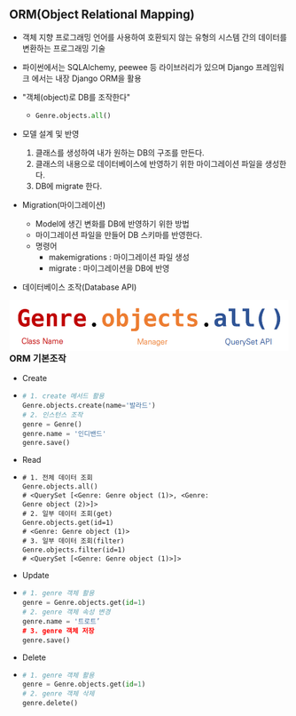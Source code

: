 ## ORM(Object Relational Mapping)

* 객체 지향 프로그래밍 언어를 사용하여 호환되지 않는 유형의 시스템 간의 데이터를 변환하는 프로그래밍 기술

* 파이썬에서는 SQLAlchemy, peewee 등 라이브러리가 있으며 Django 프레임워크 에서는 내장 Django ORM을 활용

* "객체(object)로 DB를 조작한다"

  * ```python
    Genre.objects.all()
    ```

* 모델 설계 및 반영

  1. 클래스를 생성하여 내가 원하는 DB의 구조를 만든다.
  2. 클래스의 내용으로 데이터베이스에 반영하기 위한 마이그레이션 파일을 생성한다.
  3. DB에 migrate 한다.

* Migration(마이그레이션)

  * Model에 생긴 변화를 DB에 반영하기 위한 방법
  * 마이그레이션 파일을 만들어 DB 스키마를 반영한다. 
  * 명령어
    * makemigrations : 마이그레이션 파일 생성
    * migrate : 마이그레이션을 DB에 반영

* 데이터베이스 조작(Database API)

<img src="DB_day7.assets/image-20220824150758487.png" alt="image-20220824150758487" style="zoom:67%;" align = "left"/>

### ORM 기본조작

* Create

* ```python
  # 1. create 메서드 활용
  Genre.objects.create(name='발라드')
  # 2. 인스턴스 조작
  genre = Genre()
  genre.name = '인디밴드'
  genre.save()
  ```

* Read

* ```
  # 1. 전체 데이터 조회
  Genre.objects.all()
  # <QuerySet [<Genre: Genre object (1)>, <Genre:
  Genre object (2)>]>
  # 2. 일부 데이터 조회(get)
  Genre.objects.get(id=1)
  # <Genre: Genre object (1)>
  # 3. 일부 데이터 조회(filter)
  Genre.objects.filter(id=1)
  # <QuerySet [<Genre: Genre object (1)>]>

* Update

* ```python
  # 1. genre 객체 활용
  genre = Genre.objects.get(id=1)
  # 2. genre 객체 속성 변경
  genre.name = '트로트’
  # 3. genre 객체 저장
  genre.save()
  ```

* Delete

* ```python
  # 1. genre 객체 활용
  genre = Genre.objects.get(id=1)
  # 2. genre 객체 삭제
  genre.delete()
  ```